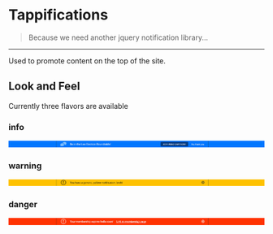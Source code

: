 # Tappifications

> Because we need another jquery notification library...

---

Used to promote content on the top of the site.

## Look and Feel

Currently three flavors are available

### info

![info](media/info.jpg)

### warning

![warning](media/warning.jpg)

### danger

![danger](media/danger.jpg)


